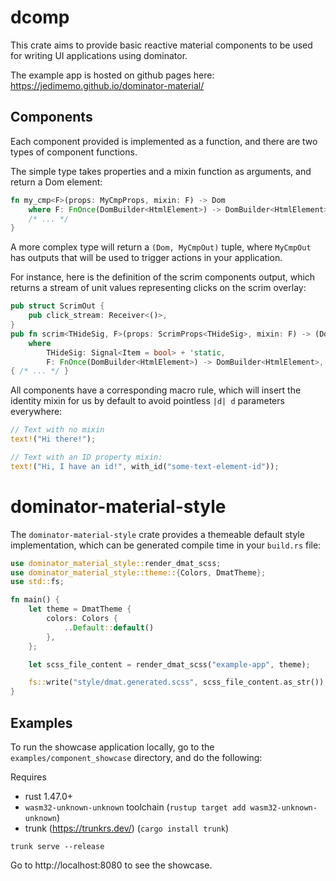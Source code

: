 # dcomp

This crate aims to provide  basic reactive material components to be used for writing UI applications using dominator.

The example app is hosted on github pages here:
<a href="https://jedimemo.github.io/dominator-material/#/component/appbar" target="_blank">https://jedimemo.github.io/dominator-material/ </a>

## Components
Each component provided is implemented as a function, and there are two types of component functions.

The simple type takes properties and a mixin function as arguments, and return a Dom element:

```rust
fn my_cmp<F>(props: MyCmpProps, mixin: F) -> Dom
    where F: FnOnce(DomBuilder<HtmlElement>) -> DomBuilder<HtmlElement> { 
    /* ... */
}
```

A more complex type will return a ```(Dom, MyCmpOut)``` tuple, where `MyCmpOut` has outputs that will be used to trigger actions in your application.

For instance, here is the definition of the scrim components output, which returns a stream of unit values representing clicks on the scrim overlay:

```rust
pub struct ScrimOut {
    pub click_stream: Receiver<()>,
}
pub fn scrim<THideSig, F>(props: ScrimProps<THideSig>, mixin: F) -> (Dom, ScrimOut)
    where
        THideSig: Signal<Item = bool> + 'static,
        F: FnOnce(DomBuilder<HtmlElement>) -> DomBuilder<HtmlElement>,
{ /* ... */ }
```

All components have a corresponding macro rule, which will insert the identity mixin for us by default to avoid pointless ```|d| d``` parameters everywhere:

```rust
// Text with no mixin
text!("Hi there!");

// Text with an ID property mixin:
text!("Hi, I have an id!", with_id("some-text-element-id"));
```


# dominator-material-style

The `dominator-material-style` crate provides a themeable default style implementation, which can be generated compile time in your `build.rs` file:

```rust
use dominator_material_style::render_dmat_scss;
use dominator_material_style::theme::{Colors, DmatTheme};
use std::fs;

fn main() {
    let theme = DmatTheme {
        colors: Colors {
            ..Default::default()
        },
    };

    let scss_file_content = render_dmat_scss("example-app", theme);

    fs::write("style/dmat.generated.scss", scss_file_content.as_str()).unwrap();
}
```

## Examples

To run the showcase application locally, go to the `examples/component_showcase` directory, and do the following:

Requires 
* rust 1.47.0+ 
* `wasm32-unknown-unknown` toolchain (`rustup target add wasm32-unknown-unknown`)
* trunk (https://trunkrs.dev/) (`cargo install trunk`)

```
trunk serve --release
``` 

Go to http://localhost:8080 to see the showcase.
